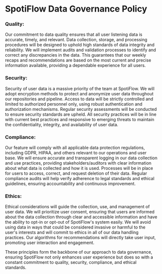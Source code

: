 # SpotiFlow Data Governance Policy

### **Quality:**
Our commitment to data quality ensures that all user listening data is accurate, timely, and relevant. Data collection, storage, and processing procedures will be designed to uphold high standards of data integrity and reliability. We will implement audits and validation processes to identify and correct any discrepancies in the data. This guarantees that our weekly recaps and recommendations are based on the most current and precise information available, providing a dependable experience for all users.

### **Security:**
Security of user data is a massive priority of the team at SpotiFlow. We will adopt encryption methods to protect and anonymize user data throughout our repositories and pipeline. Access to data will be strictly controlled and limited to authorized personnel only, using robust authentication and authorization mechanisms. Regular security assessments will be conducted to ensure security standards are upheld. All security practices will be in line with current best practices and responsive to emerging threats to maintain the confidentiality, integrity, and availability of user data.

### **Compliance:**
Our feature will comply with all applicable data protection regulations, including GDPR, HIPAA, and others relevant to our operations and user base. We will ensure accurate and transparent logging in our data collection and use practices, providing stakeholders/auditors with clear information about what data is collected and how it is used. Processes will be in place for users to access, correct, and request deletion of their data. Regular compliance audits will help verify adherence to legal standards and ethical guidelines, ensuring accountability and continuous improvement.

### **Ethics:**
Ethical considerations will guide the collection, use, and management of user data. We will prioritize user consent, ensuring that users are informed about the data collection through clear and accessible information and have the ability to opt-in or opt-out of SpotiFlow's system easily. We will avoid using data in ways that could be considered invasive or harmful to the user's interests and will commit to ethics in all of our data handling practices. Our algorithms for recommendations will directly take user input, promoting user interaction and engagement.

These principles form the backbone of our approach to data governance, ensuring SpotiFlow not only enhances user experience but does so with a constant commitment to quality, security, compliance, and ethical standards.
